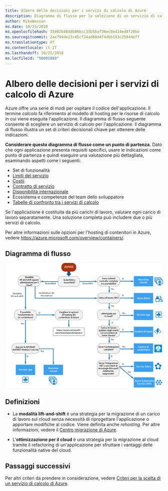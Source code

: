 ```yaml
---
title: Albero delle decisioni per i servizi di calcolo di Azure
description: Diagramma di flusso per la selezione di un servizio di calcolo
author: MikeWasson
ms.date: 10/23/2018
ms.openlocfilehash: 35002b4840b80bcc35b5baf36ec8e414ed8f20be
ms.sourcegitcommit: 2ae794de13c45cf24ad60d4f4dbb193c25944eff
ms.translationtype: HT
ms.contentlocale: it-IT
ms.lasthandoff: 10/25/2018
ms.locfileid: "50001899"
---
```

# <a name="decision-tree-for-azure-compute-services"></a>Albero delle decisioni per i servizi di calcolo di Azure

Azure offre una serie di modi per ospitare il codice dell'applicazione. Il termine *calcolo* fa riferimento al modello di hosting per le risorse di calcolo in cui viene eseguita l'applicazione. Il diagramma di flusso seguente consente di scegliere un servizio di calcolo per l'applicazione. Il diagramma di flusso illustra un set di criteri decisionali chiave per ottenere delle indicazioni. 

**Considerare questo diagramma di flusso come un punto di partenza.** Dato che ogni applicazione presenta requisiti specifici, usare le indicazioni come punto di partenza e quindi eseguire una valutazione più dettagliata, esaminando aspetti come i seguenti:
 
- Set di funzionalità
- [Limiti del servizio](/azure/azure-subscription-service-limits)
- [Costii](https://azure.microsoft.com/pricing/)
- [Contratto di servizio](https://azure.microsoft.com/support/legal/sla/)
- [Disponibilità internazionale](https://azure.microsoft.com/global-infrastructure/services/)
- Ecosistema e competenze del team dello sviluppatore
- [Tabelle di confronto tra i servizi di calcolo](./compute-comparison.md)

Se l'applicazione è costituita da più carichi di lavoro, valutare ogni carico di lavoro separatamente. Una soluzione completa può includere due o più servizi di calcolo.

Per altre informazioni sulle opzioni per l'hosting di contenitori in Azure, vedere https://azure.microsoft.com/overview/containers/.

## <a name="flowchart"></a>Diagramma di flusso

![](../images/compute-decision-tree.svg)

## <a name="definitions"></a>Definizioni

- La **modalità lift-and-shift** è una strategia per la migrazione di un carico di lavoro sul cloud senza necessità di riprogettare l'applicazione o apportare modifiche al codice. Viene definita anche *rehosting*. Per altre informazioni, vedere il [Centro migrazione di Azure](https://azure.microsoft.com/migration/).

- L'**ottimizzazione per il cloud** è una strategia per la migrazione al cloud tramite il refactoring di un'applicazione per sfruttare i vantaggi delle funzionalità native del cloud.

## <a name="next-steps"></a>Passaggi successivi

Per altri criteri da prendere in considerazione, vedere [Criteri per la scelta di un servizio di calcolo di Azure](./compute-comparison.md).
